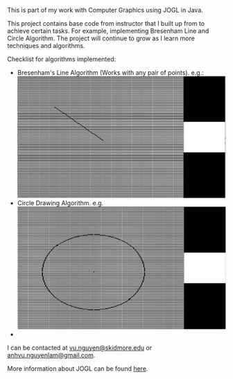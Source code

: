 This is part of my work with Computer Graphics using JOGL in Java. 

This project contains base code from instructor that I built up from to achieve certain tasks. For example, implementing Bresenham Line and Circle Algorithm. The project will continue to grow as I learn more techniques and algorithms.

Checklist for algorithms implemented:

* Bresenham's Line Algorithm (Works with any pair of points).
e.g.:  
![Line Drawing Algorithm](img/BrensenhamLineAlgorithmExample.png)
* Circle Drawing Algorithm.
e.g.  
![Circle Drawing Algorithm](img/CircleDrawingAlgorithmExample.png)
* 

I can be contacted at [vu.nguyen@skidmore.edu](mailto:vu.nguyen@skidmore.edu) or [anhvu.nguyenlam@gmail.com](mailto:anhvu.nguyenlam@gmail.com).

More information about JOGL can be found [here](http://jogamp.org/jogl/www/).
